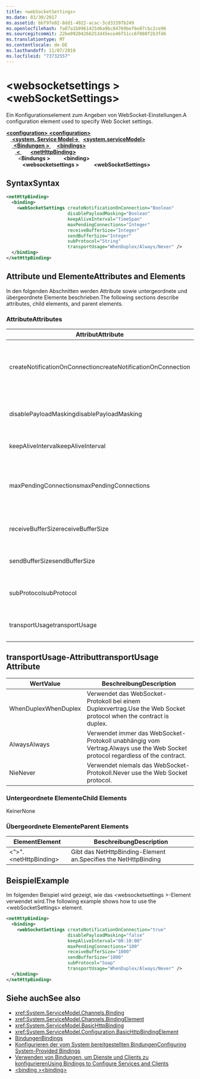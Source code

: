 ```yaml
---
title: <webSocketSettings>
ms.date: 03/30/2017
ms.assetid: bbf97e02-8dd1-4922-acac-3cd33397b249
ms.openlocfilehash: fa87a1b0961425d6a9bc84769bef6e87cbc2ce96
ms.sourcegitcommit: 22be09204266253d45ece46f51cc6f080f2b3fd6
ms.translationtype: MT
ms.contentlocale: de-DE
ms.lasthandoff: 11/07/2019
ms.locfileid: "73732557"
---
```

# <a name="websocketsettings"></a><span data-ttu-id="9f37b-101">\<websocketsettings ></span><span class="sxs-lookup"><span data-stu-id="9f37b-101">\<webSocketSettings></span></span>
<span data-ttu-id="9f37b-102">Ein Konfigurationselement zum Angeben von WebSocket-Einstellungen.</span><span class="sxs-lookup"><span data-stu-id="9f37b-102">A configuration element used to specify Web Socket settings.</span></span>  
  
<span data-ttu-id="9f37b-103">[ **\<configuration>** ](../configuration-element.md)</span><span class="sxs-lookup"><span data-stu-id="9f37b-103">[**\<configuration>**](../configuration-element.md)</span></span>\
<span data-ttu-id="9f37b-104">&nbsp; &nbsp;[ **\<system. Service Model->** ](system-servicemodel.md) </span><span class="sxs-lookup"><span data-stu-id="9f37b-104">&nbsp;&nbsp;[**\<system.serviceModel>**](system-servicemodel.md)</span></span>\
<span data-ttu-id="9f37b-105">&nbsp;&nbsp;&nbsp;&nbsp;[ **\<Bindungen >** ](bindings.md)</span><span class="sxs-lookup"><span data-stu-id="9f37b-105">&nbsp;&nbsp;&nbsp;&nbsp;[**\<bindings>**](bindings.md)</span></span>\
<span data-ttu-id="9f37b-106">&nbsp;&nbsp;&nbsp;&nbsp;&nbsp;&nbsp;[ **\<** ](nethttpbinding.md)</span><span class="sxs-lookup"><span data-stu-id="9f37b-106">&nbsp;&nbsp;&nbsp;&nbsp;&nbsp;&nbsp;[**\<netHttpBinding>**](nethttpbinding.md)</span></span>\
<span data-ttu-id="9f37b-107">&nbsp;&nbsp;&nbsp;&nbsp;&nbsp;&nbsp;&nbsp;&nbsp;\<**Bindungs >** </span><span class="sxs-lookup"><span data-stu-id="9f37b-107">&nbsp;&nbsp;&nbsp;&nbsp;&nbsp;&nbsp;&nbsp;&nbsp;**\<binding>**</span></span>\
<span data-ttu-id="9f37b-108">&nbsp;&nbsp;&nbsp;&nbsp;&nbsp;&nbsp;&nbsp;&nbsp;&nbsp;&nbsp; **\<websocketsettings >**</span><span class="sxs-lookup"><span data-stu-id="9f37b-108">&nbsp;&nbsp;&nbsp;&nbsp;&nbsp;&nbsp;&nbsp;&nbsp;&nbsp;&nbsp;**\<webSocketSettings>**</span></span>  
  
## <a name="syntax"></a><span data-ttu-id="9f37b-109">Syntax</span><span class="sxs-lookup"><span data-stu-id="9f37b-109">Syntax</span></span>  
  
```xml  
<netHttpBinding>
  <binding>
    <webSocketSettings createNotificationOnConnection="Boolean"
                       disablePayloadMasking="Boolean"
                       keepAliveInterval="TimeSpan"
                       maxPendingConnections="Integer"
                       receiveBufferSize="Integer"
                       sendBufferSize="Integer"
                       subProtocol="String"
                       transportUsage="WhenDuplex/Always/Never" />
  </binding>
</netHttpBinding>
```  
  
## <a name="attributes-and-elements"></a><span data-ttu-id="9f37b-110">Attribute und Elemente</span><span class="sxs-lookup"><span data-stu-id="9f37b-110">Attributes and Elements</span></span>  
 <span data-ttu-id="9f37b-111">In den folgenden Abschnitten werden Attribute sowie untergeordnete und übergeordnete Elemente beschrieben.</span><span class="sxs-lookup"><span data-stu-id="9f37b-111">The following sections describe attributes, child elements, and parent elements.</span></span>  
  
### <a name="attributes"></a><span data-ttu-id="9f37b-112">Attribute</span><span class="sxs-lookup"><span data-stu-id="9f37b-112">Attributes</span></span>  
  
|<span data-ttu-id="9f37b-113">Attribut</span><span class="sxs-lookup"><span data-stu-id="9f37b-113">Attribute</span></span>|<span data-ttu-id="9f37b-114">Beschreibung</span><span class="sxs-lookup"><span data-stu-id="9f37b-114">Description</span></span>|  
|---------------|-----------------|  
|<span data-ttu-id="9f37b-115">createNotificationOnConnection</span><span class="sxs-lookup"><span data-stu-id="9f37b-115">createNotificationOnConnection</span></span>|<span data-ttu-id="9f37b-116">Gibt an, ob eine Benachrichtigung bei Zustandekommen einer Verbindung gesendet wird.</span><span class="sxs-lookup"><span data-stu-id="9f37b-116">Specifies whether a notification is sent upon connection.</span></span>|  
|<span data-ttu-id="9f37b-117">disablePayloadMasking</span><span class="sxs-lookup"><span data-stu-id="9f37b-117">disablePayloadMasking</span></span>|<span data-ttu-id="9f37b-118">Gibt an, ob die WebSocket-Maske deaktiviert ist.</span><span class="sxs-lookup"><span data-stu-id="9f37b-118">Specifies whether Web Socket masking is disabled.</span></span>|  
|<span data-ttu-id="9f37b-119">keepAliveInterval</span><span class="sxs-lookup"><span data-stu-id="9f37b-119">keepAliveInterval</span></span>|<span data-ttu-id="9f37b-120">Gibt das Keep-Alive-Intervall an.</span><span class="sxs-lookup"><span data-stu-id="9f37b-120">Specifies the keep alive interval.</span></span>|  
|<span data-ttu-id="9f37b-121">maxPendingConnections</span><span class="sxs-lookup"><span data-stu-id="9f37b-121">maxPendingConnections</span></span>|<span data-ttu-id="9f37b-122">Gibt die maximale Anzahl von Verbindungen an, die im Dienst zum Verteilen bereitstehen.</span><span class="sxs-lookup"><span data-stu-id="9f37b-122">Specifies the maximum number of connections awaiting dispatch on the service.</span></span>|  
|<span data-ttu-id="9f37b-123">receiveBufferSize</span><span class="sxs-lookup"><span data-stu-id="9f37b-123">receiveBufferSize</span></span>|<span data-ttu-id="9f37b-124">Gibt die Größe des Empfangspuffers an.</span><span class="sxs-lookup"><span data-stu-id="9f37b-124">Specifies the size of the receive buffer.</span></span>|  
|<span data-ttu-id="9f37b-125">sendBufferSize</span><span class="sxs-lookup"><span data-stu-id="9f37b-125">sendBufferSize</span></span>|<span data-ttu-id="9f37b-126">Gibt die Größe des Sendepuffers an.</span><span class="sxs-lookup"><span data-stu-id="9f37b-126">Specifies the size of the send buffer.</span></span>|  
|<span data-ttu-id="9f37b-127">subProtocol</span><span class="sxs-lookup"><span data-stu-id="9f37b-127">subProtocol</span></span>|<span data-ttu-id="9f37b-128">Gibt das WebSocket-Unterprotokoll an.</span><span class="sxs-lookup"><span data-stu-id="9f37b-128">Specifies the Web Socket subprotocol.</span></span>|  
|<span data-ttu-id="9f37b-129">transportUsage</span><span class="sxs-lookup"><span data-stu-id="9f37b-129">transportUsage</span></span>|<span data-ttu-id="9f37b-130">Gibt an, wann WebSockets verwendet wird.</span><span class="sxs-lookup"><span data-stu-id="9f37b-130">Specifies when to use Web Sockets.</span></span>|  
  
## <a name="transportusage-attribute"></a><span data-ttu-id="9f37b-131">transportUsage-Attribut</span><span class="sxs-lookup"><span data-stu-id="9f37b-131">transportUsage Attribute</span></span>  
  
|<span data-ttu-id="9f37b-132">Wert</span><span class="sxs-lookup"><span data-stu-id="9f37b-132">Value</span></span>|<span data-ttu-id="9f37b-133">Beschreibung</span><span class="sxs-lookup"><span data-stu-id="9f37b-133">Description</span></span>|  
|-----------|-----------------|  
|<span data-ttu-id="9f37b-134">WhenDuplex</span><span class="sxs-lookup"><span data-stu-id="9f37b-134">WhenDuplex</span></span>|<span data-ttu-id="9f37b-135">Verwendet das WebSocket-Protokoll bei einem Duplexvertrag.</span><span class="sxs-lookup"><span data-stu-id="9f37b-135">Use the Web Socket protocol when the contract is duplex.</span></span>|  
|<span data-ttu-id="9f37b-136">Always</span><span class="sxs-lookup"><span data-stu-id="9f37b-136">Always</span></span>|<span data-ttu-id="9f37b-137">Verwendet immer das WebSocket-Protokoll unabhängig vom Vertrag.</span><span class="sxs-lookup"><span data-stu-id="9f37b-137">Always use the Web Socket protocol regardless of the contract.</span></span>|  
|<span data-ttu-id="9f37b-138">Nie</span><span class="sxs-lookup"><span data-stu-id="9f37b-138">Never</span></span>|<span data-ttu-id="9f37b-139">Verwendet niemals das WebSocket-Protokoll.</span><span class="sxs-lookup"><span data-stu-id="9f37b-139">Never use the Web Socket protocol.</span></span>|  
  
### <a name="child-elements"></a><span data-ttu-id="9f37b-140">Untergeordnete Elemente</span><span class="sxs-lookup"><span data-stu-id="9f37b-140">Child Elements</span></span>  
 <span data-ttu-id="9f37b-141">Keiner</span><span class="sxs-lookup"><span data-stu-id="9f37b-141">None</span></span>  
  
### <a name="parent-elements"></a><span data-ttu-id="9f37b-142">Übergeordnete Elemente</span><span class="sxs-lookup"><span data-stu-id="9f37b-142">Parent Elements</span></span>  
  
|<span data-ttu-id="9f37b-143">Element</span><span class="sxs-lookup"><span data-stu-id="9f37b-143">Element</span></span>|<span data-ttu-id="9f37b-144">Beschreibung</span><span class="sxs-lookup"><span data-stu-id="9f37b-144">Description</span></span>|  
|-------------|-----------------|  
|<span data-ttu-id="9f37b-145">\<">".</span><span class="sxs-lookup"><span data-stu-id="9f37b-145">\<netHttpBinding></span></span>|<span data-ttu-id="9f37b-146">Gibt das NetHttpBinding-Element an.</span><span class="sxs-lookup"><span data-stu-id="9f37b-146">Specifies the NetHttpBinding</span></span>|  
  
## <a name="example"></a><span data-ttu-id="9f37b-147">Beispiel</span><span class="sxs-lookup"><span data-stu-id="9f37b-147">Example</span></span>  
 <span data-ttu-id="9f37b-148">Im folgenden Beispiel wird gezeigt, wie das \<websocketsettings >-Element verwendet wird.</span><span class="sxs-lookup"><span data-stu-id="9f37b-148">The following example shows how to use the \<webSocketSettings> element.</span></span>  
  
```xml  
<netHttpBinding>
  <binding>
    <webSocketSettings createNotificationOnConnection="true"
                       disablePayloadMasking="false"
                       keepAliveInterval="00:10:00"
                       maxPendingConnections="100"
                       receiveBufferSize="1000"
                       sendBufferSize="1000"
                       subProtocol="Soap"
                       transportUsage="WhenDuplex/Always/Never" />
  </binding>
</netHttpBinding>
```  
  
## <a name="see-also"></a><span data-ttu-id="9f37b-149">Siehe auch</span><span class="sxs-lookup"><span data-stu-id="9f37b-149">See also</span></span>

- <xref:System.ServiceModel.Channels.Binding>
- <xref:System.ServiceModel.Channels.BindingElement>
- <xref:System.ServiceModel.BasicHttpBinding>
- <xref:System.ServiceModel.Configuration.BasicHttpBindingElement>
- [<span data-ttu-id="9f37b-150">Bindungen</span><span class="sxs-lookup"><span data-stu-id="9f37b-150">Bindings</span></span>](../../../wcf/bindings.md)
- [<span data-ttu-id="9f37b-151">Konfigurieren der vom System bereitgestellten Bindungen</span><span class="sxs-lookup"><span data-stu-id="9f37b-151">Configuring System-Provided Bindings</span></span>](../../../wcf/feature-details/configuring-system-provided-bindings.md)
- [<span data-ttu-id="9f37b-152">Verwenden von Bindungen, um Dienste und Clients zu konfigurieren</span><span class="sxs-lookup"><span data-stu-id="9f37b-152">Using Bindings to Configure Services and Clients</span></span>](../../../wcf/using-bindings-to-configure-services-and-clients.md)
- [<span data-ttu-id="9f37b-153">\<binding ></span><span class="sxs-lookup"><span data-stu-id="9f37b-153">\<binding></span></span>](bindings.md)
